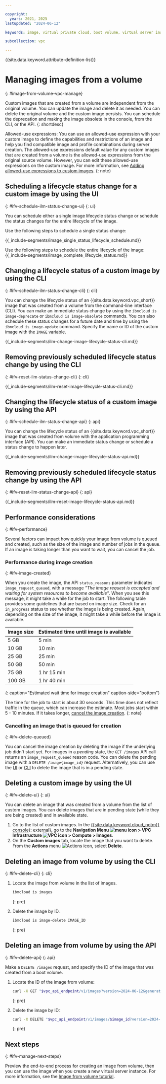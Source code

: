 ```yaml
---

copyright:
  years: 2021, 2025
lastupdated: "2024-06-12"

keywords: image, virtual private cloud, boot volume, virtual server instance, instance

subcollection: vpc

---
```


{{site.data.keyword.attribute-definition-list}}

# Managing images from a volume
{: #image-from-volume-vpc-manage}

Custom images that are created from a volume are independent from the original volume. You can update the image and delete it as needed. You can delete the original volume and the custom image persists. You can schedule the deprecation and making the image obsolete in the console, from the CLI, or the API.
{: shortdesc}

Allowed-use expressions: You can use an allowed-use expression with your custom image to define the capabilities and restrictions of an image and help you find compatible image and profile combinations during server creation. The allowed-use expressions default value for any custom images that are created from a volume is the allowed-use expressions from the original source volume. However, you can edit these allowed-use expressions on the custom image. For more information, see [Adding allowed-use expressions to custom images](/docs/vpc?topic=vpc-custom-image-allowed-use-expressions&interface=ui).
{: note}

## Scheduling a lifecycle status change for a custom image by using the UI
{: #ifv-schedule-ilm-status-change-ui}
{: ui}

You can schedule either a single image lifecycle status change or schedule the status changes for the entire lifecycle of the image.

Use the following steps to schedule a single status change:

{{_include-segments/image_single_status_lifecycle_schedule.md}}

Use the following steps to schedule the entire lifecycle of the image:
{{_include-segments/image_complete_lifecycle_status.md}}

## Changing a lifecycle status of a custom image by using the CLI
{: #ifv-schedule-ilm-status-change-cli}
{: cli}

You can change the lifecycle status of an {{site.data.keyword.vpc_short}} image that was created from a volume from the command-line interface (CLI). You can make an immediate status change by using the `ibmcloud is image-deprecate` or `ibmcloud is image-obsolete` commands. You can also schedule these status changes for a future date and time by using the `ibmcloud is image-update` command. Specify the name or ID of the custom image with the `IMAGE` variable.


{{_include-segments/ilm-change-image-lifecycle-status-cli.md}}

## Removing previously scheduled lifecycle status change by using the CLI
{: #ifv-reset-ilm-status-change-cli}
{: cli}


{{_include-segments/ilm-reset-image-lifecycle-status-cli.md}}

## Changing the lifecycle status of a custom image by using the API
{: #ifv-schedule-ilm-status-change-api}
{: api}

You can change the lifecycle status of an {{site.data.keyword.vpc_short}} image that was created from volume with the application programming interface (API). You can make an immediate status change or schedule a status change to happen later.


{{_include-segments/ilm-change-image-lifecycle-status-api.md}}

## Removing previously scheduled lifecycle status change by using the API
{: #ifv-reset-ilm-status-change-api}
{: api}


{{_include-segments/ilm-reset-image-lifecycle-status-api.md}}

## Performance considerations
{: #ifv-performance}

Several factors can impact how quickly your image from volume is queued and created, such as the size of the image and number of jobs in the queue. If an image is taking longer than you want to wait, you can cancel the job.

### Performance during image creation
{: #ifv-image-created}

When you create the image, the API `status_reasons` parameter indicates `image_request_queued`, with a message _"The image request is accepted and waiting for system resources to become available"_. When you see this message, it might take a while for the job to start. The following table provides some guidelines that are based on image size. Check for an `in_progress` status to see whether the image is being created. Again, depending on the size of the image, it might take a while before the image is available.

| Image size | Estimated time until image is available |
|------------|-----------------------------------------|
| 5 GB |  5 min |
| 10 GB | 10 min |
| 25 GB |  25 min |
| 50 GB |  50 min |
| 75 GB | 1 hr 15 min |
| 100 GB | 1 hr 40 min |
{: caption="Estimated wait time for image creation" caption-side="bottom"}

The time for the job to start is about 30 seconds. This time does not reflect traffic in the queue, which can increase the estimate. Most jobs start within 5 - 10 minutes. If it takes longer, [cancel the image creation](#ifv-delete-queued).
{: note}

### Cancelling an image that is queued for creation
{: #ifv-delete-queued}

You can cancel the image creation by deleting the image if the underlying job didn't start yet. For images in a _pending_ state, the `GET /images` API call returns an `image_request_queued` reason code. You can delete the pending image with a `DELETE /image{image_id}` request. Alternatively, you can use the [UI](/docs/vpc?topic=vpc-image-from-volume-vpc-manage&interface=ui#ifv-delete-ui) or [CLI](/docs/vpc?topic=vpc-image-from-volume-vpc-manage&interface=cli#ifv-delete-cli) to delete the image that is in a pending state.

## Deleting a custom image by using the UI
{: #ifv-delete-ui}
{: ui}

You can delete an image that was created from a volume from the list of custom images. You can delete images that are in pending state (while they are being created) and in available state.

1. Go to the list of custom images. In the [{{site.data.keyword.cloud_notm}} console](/login){: external}, go to the **Navigation Menu ![menu icon](../../icons/icon_hamburger.svg) > VPC Infrastructure ![VPC icon](../../icons/vpc.svg) > Compute > Images**.
2. On the **Custom images** tab, locate the image that you want to delete. From the **Actions** menu ![Actions icon](../icons/action-menu-icon.svg "Actions"), select **Delete**.

## Deleting an image from volume by using the CLI
{: #ifv-delete-cli}
{: cli}

1. Locate the image from volume in the list of images.

   ```sh
   ibmcloud is images
   ```
   {: pre}

2. Delete the image by ID.

   ```sh
   ibmcloud is image-delete IMAGE_ID
   ```
   {: pre}

## Deleting an image from volume by using the API
{: #ifv-delete-api}
{: api}

Make a `DELETE /images` request, and specify the ID of the image that was created from a boot volume.

1. Locate the ID of the image from volume:

   ```sh
   curl -X GET "$vpc_api_endpoint/v1/images?version=2024-06-12&generation=2" -H "Authorization: Bearer $iam_token"
   ```
   {: pre}

2. Delete the image by ID:

   ```sh
   curl -X DELETE "$vpc_api_endpoint/v1/images/$image_id?version=2024-06-12&generation=2" -H "Authorization: Bearer $iam_token"
   ```
   {: pre}


## Next steps
{: #ifv-manage-next-steps}

Preview the end-to-end process for creating an image from volume, then you can use the image when you create a new virtual server instance. For more information, see the [Image from volume tutorial](/docs/vpc?topic=vpc-creating-and-using-an-image-from-volume).

